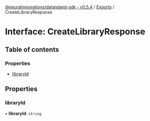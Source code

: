 [@neuralinnovations/dataisland-sdk - v0.5.4](../../README.md) / [Exports](../modules.md) / CreateLibraryResponse

# Interface: CreateLibraryResponse

## Table of contents

### Properties

- [libraryId](CreateLibraryResponse.md#libraryid)

## Properties

### libraryId

• **libraryId**: `string`
